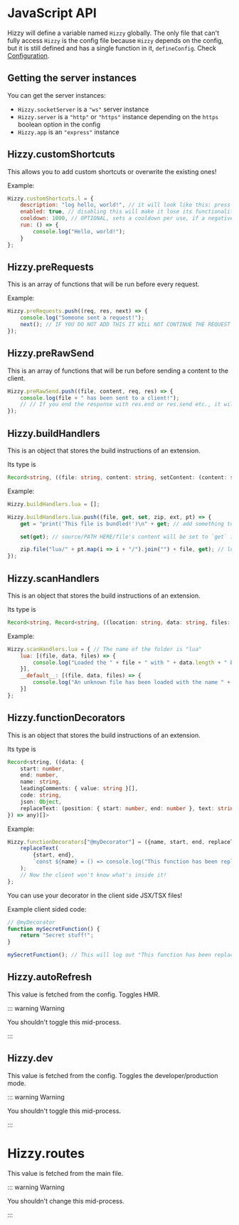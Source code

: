 # JavaScript API

Hizzy will define a variable named `Hizzy` globally. The only file that can't fully access `Hizzy` is the config file
because `Hizzy` depends on the config, but it is still defined and has a single function in it, `defineConfig`.
Check [Configuration](./config).

## Getting the server instances

You can get the server instances:

- `Hizzy.socketServer` is a `"ws"` server instance
- `Hizzy.server` is a `"http"` or `"https"` instance depending on the `https` boolean option in the config
- `Hizzy.app` is an `"express"` instance

## Hizzy.customShortcuts

This allows you to add custom shortcuts or overwrite the existing ones!

Example:

```js
Hizzy.customShortcuts.l = {
    description: "log hello, world!", // it will look like this: press l to {DESCRIPTION}
    enabled: true, // disabling this will make it lose its functionality.
    cooldown: 1000, // OPTIONAL, sets a cooldown per use, if a negative number is given it disables
    run: () => {
        console.log("Hello, world!");
    }
};
```

## Hizzy.preRequests

This is an array of functions that will be run before every request.

Example:

```js
Hizzy.preRequests.push((req, res, next) => {
    console.log("Someone sent a request!");
    next(); // IF YOU DO NOT ADD THIS IT WILL NOT CONTINUE THE REQUEST AND WON'T TRIGGER ANY ROUTES
});
```

## Hizzy.preRawSend

This is an array of functions that will be run before sending a content to the client.

```js
Hizzy.preRawSend.push((file, content, req, res) => {
    console.log(file + " has been sent to a client!");
    // // If you end the response with res.end or res.send etc., it will not send the content of the file.
});
```

## Hizzy.buildHandlers

This is an object that stores the build instructions of an extension.

Its type is

```ts
Record<string, ((file: string, content: string, setContent: (content: string) => void, zip: any, extension: string, location: string[]) => any)[]>
```

Example:

```js
Hizzy.buildHandlers.lua = [];

Hizzy.buildHandlers.lua.push((file, get, set, zip, ext, pt) => {
    get = "print('This file is bundled!')\n" + get; // add something to the beginning of the file

    set(get); // source/PATH HERE/file's content will be set to `get` in the zip.

    zip.file("lua/" + pt.map(i => i + "/").join("") + file, get); // lua/PATH HERE/file's content will be set to `get` in the zip.
});
```

## Hizzy.scanHandlers

This is an object that stores the build instructions of an extension.

Its type is

```ts
Record<string, Record<string, ((location: string, data: string, files: Record<string, string>) => any)[]>>
```

Example:

```js
Hizzy.scanHandlers.lua = { // The name of the folder is "lua"
    lua: [(file, data, files) => {
        console.log("Loaded the " + file + " with " + data.length + " bytes!");
    }],
    __default__: [(file, data, files) => {
        console.log("An unknown file has been loaded with the name " + file + " in the lua folder!");
    }]
};
```

## Hizzy.functionDecorators

This is an object that stores the build instructions of an extension.

Its type is

```ts
Record<string, ((data: {
    start: number,
    end: number,
    name: string,
    leadingComments: { value: string }[],
    code: string,
    json: Object,
    replaceText: (position: { start: number, end: number }, text: string) => void
}) => any)[]>
```

Example:

```js
Hizzy.functionDecorators["@myDecorator"] = ({name, start, end, replaceText}) => {
    replaceText(
        {start, end},
        `const ${name} = () => console.log("This function has been replaced!");`
    );
    // Now the client won't know what's inside it!
};
```

You can use your decorator in the client side JSX/TSX files!

Example client sided code:

```jsx
// @myDecorator
function mySecretFunction() {
    return "Secret stuff!";
}

mySecretFunction(); // This will log out "This function has been replaced!"
```

## Hizzy.autoRefresh

This value is fetched from the config. Toggles HMR.

::: warning Warning

You shouldn't toggle this mid-process.

:::

## Hizzy.dev

This value is fetched from the config. Toggles the developer/production mode.

::: warning Warning

You shouldn't toggle this mid-process.

:::

# Hizzy.routes

This value is fetched from the main file.

::: warning Warning

You shouldn't change this mid-process.

:::